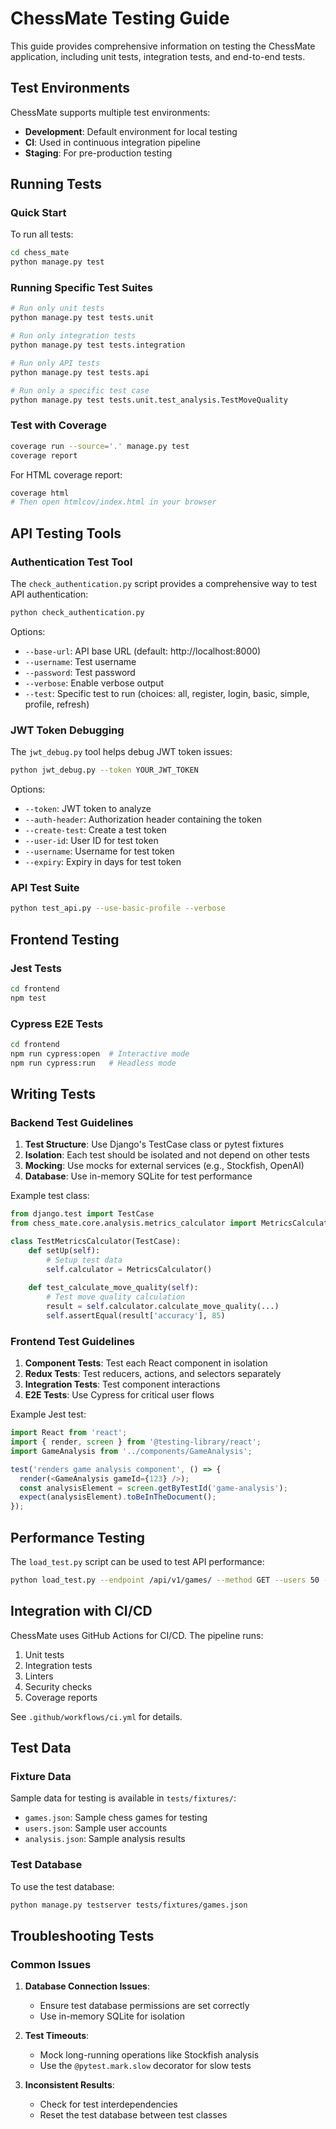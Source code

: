 # ChessMate Testing Guide

This guide provides comprehensive information on testing the ChessMate application, including unit tests, integration tests, and end-to-end tests.

## Test Environments

ChessMate supports multiple test environments:

- **Development**: Default environment for local testing
- **CI**: Used in continuous integration pipeline
- **Staging**: For pre-production testing

## Running Tests

### Quick Start

To run all tests:

```bash
cd chess_mate
python manage.py test
```

### Running Specific Test Suites

```bash
# Run only unit tests
python manage.py test tests.unit

# Run only integration tests
python manage.py test tests.integration

# Run only API tests
python manage.py test tests.api

# Run only a specific test case
python manage.py test tests.unit.test_analysis.TestMoveQuality
```

### Test with Coverage

```bash
coverage run --source='.' manage.py test
coverage report
```

For HTML coverage report:

```bash
coverage html
# Then open htmlcov/index.html in your browser
```

## API Testing Tools

### Authentication Test Tool

The `check_authentication.py` script provides a comprehensive way to test API authentication:

```bash
python check_authentication.py
```

Options:
- `--base-url`: API base URL (default: http://localhost:8000)
- `--username`: Test username
- `--password`: Test password
- `--verbose`: Enable verbose output
- `--test`: Specific test to run (choices: all, register, login, basic, simple, profile, refresh)

### JWT Token Debugging

The `jwt_debug.py` tool helps debug JWT token issues:

```bash
python jwt_debug.py --token YOUR_JWT_TOKEN
```

Options:
- `--token`: JWT token to analyze
- `--auth-header`: Authorization header containing the token
- `--create-test`: Create a test token
- `--user-id`: User ID for test token
- `--username`: Username for test token
- `--expiry`: Expiry in days for test token

### API Test Suite

```bash
python test_api.py --use-basic-profile --verbose
```

## Frontend Testing

### Jest Tests

```bash
cd frontend
npm test
```

### Cypress E2E Tests

```bash
cd frontend
npm run cypress:open  # Interactive mode
npm run cypress:run   # Headless mode
```

## Writing Tests

### Backend Test Guidelines

1. **Test Structure**: Use Django's TestCase class or pytest fixtures
2. **Isolation**: Each test should be isolated and not depend on other tests
3. **Mocking**: Use mocks for external services (e.g., Stockfish, OpenAI)
4. **Database**: Use in-memory SQLite for test performance

Example test class:

```python
from django.test import TestCase
from chess_mate.core.analysis.metrics_calculator import MetricsCalculator

class TestMetricsCalculator(TestCase):
    def setUp(self):
        # Setup test data
        self.calculator = MetricsCalculator()
        
    def test_calculate_move_quality(self):
        # Test move quality calculation
        result = self.calculator.calculate_move_quality(...)
        self.assertEqual(result['accuracy'], 85)
```

### Frontend Test Guidelines

1. **Component Tests**: Test each React component in isolation
2. **Redux Tests**: Test reducers, actions, and selectors separately
3. **Integration Tests**: Test component interactions
4. **E2E Tests**: Use Cypress for critical user flows

Example Jest test:

```javascript
import React from 'react';
import { render, screen } from '@testing-library/react';
import GameAnalysis from '../components/GameAnalysis';

test('renders game analysis component', () => {
  render(<GameAnalysis gameId={123} />);
  const analysisElement = screen.getByTestId('game-analysis');
  expect(analysisElement).toBeInTheDocument();
});
```

## Performance Testing

The `load_test.py` script can be used to test API performance:

```bash
python load_test.py --endpoint /api/v1/games/ --method GET --users 50 --duration 60
```

## Integration with CI/CD

ChessMate uses GitHub Actions for CI/CD. The pipeline runs:
1. Unit tests
2. Integration tests
3. Linters
4. Security checks
5. Coverage reports

See `.github/workflows/ci.yml` for details.

## Test Data

### Fixture Data

Sample data for testing is available in `tests/fixtures/`:
- `games.json`: Sample chess games for testing
- `users.json`: Sample user accounts
- `analysis.json`: Sample analysis results

### Test Database

To use the test database:

```bash
python manage.py testserver tests/fixtures/games.json
```

## Troubleshooting Tests

### Common Issues

1. **Database Connection Issues**:
   - Ensure test database permissions are set correctly
   - Use in-memory SQLite for isolation

2. **Test Timeouts**:
   - Mock long-running operations like Stockfish analysis
   - Use the `@pytest.mark.slow` decorator for slow tests

3. **Inconsistent Results**:
   - Check for test interdependencies
   - Reset the test database between test classes
